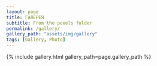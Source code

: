 ```yaml
---
layout: page
title: ГАЛЕРЕЯ
subtitle: From the pexels folder
permalink: /gallery/
gallery_path: "assets/img/gallery"
tags: [Gallery, Photo]
---
```



{% include gallery.html gallery_path=page.gallery_path %}
